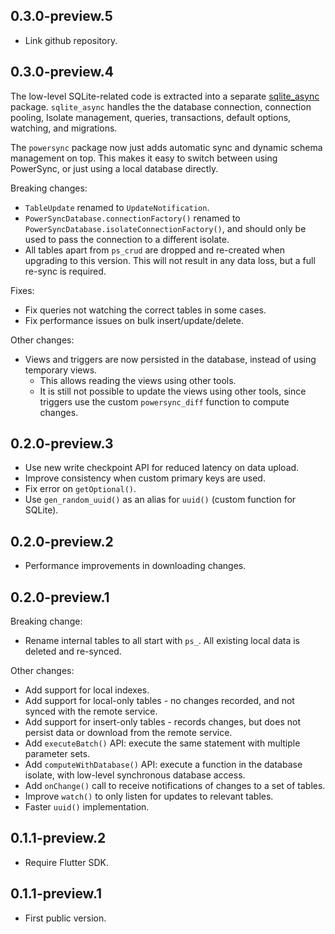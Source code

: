 ## 0.3.0-preview.5

- Link github repository.

## 0.3.0-preview.4

The low-level SQLite-related code is extracted into a separate [sqlite_async](https://pub.dev/packages/sqlite_async) package.
`sqlite_async` handles the the database connection, connection pooling, Isolate management, queries,
transactions, default options, watching, and migrations.

The `powersync` package now just adds automatic sync and dynamic schema management on top. This makes it easy to switch between
using PowerSync, or just using a local database directly.

Breaking changes:
 - `TableUpdate` renamed to `UpdateNotification`.
 - `PowerSyncDatabase.connectionFactory()` renamed to `PowerSyncDatabase.isolateConnectionFactory()`,
   and should only be used to pass the connection to a different isolate.
 - All tables apart from `ps_crud` are dropped and re-created when upgrading to this version.
   This will not result in any data loss, but a full re-sync is required.

Fixes:
 - Fix queries not watching the correct tables in some cases.
 - Fix performance issues on bulk insert/update/delete.

Other changes:
 - Views and triggers are now persisted in the database, instead of using temporary views.
    - This allows reading the views using other tools.
    - It is still not possible to update the views using other tools, since triggers use the custom `powersync_diff` function to compute changes.

## 0.2.0-preview.3

- Use new write checkpoint API for reduced latency on data upload.
- Improve consistency when custom primary keys are used.
- Fix error on `getOptional()`.
- Use `gen_random_uuid()` as an alias for `uuid()` (custom function for SQLite).

## 0.2.0-preview.2

- Performance improvements in downloading changes.

## 0.2.0-preview.1

Breaking change:
- Rename internal tables to all start with `ps_`. All existing local data is deleted and re-synced.

Other changes:
- Add support for local indexes.
- Add support for local-only tables - no changes recorded, and not synced with the remote service.
- Add support for insert-only tables - records changes, but does not persist data or download from the remote service.
- Add `executeBatch()` API: execute the same statement with multiple parameter sets.
- Add `computeWithDatabase()` API: execute a function in the database isolate, with low-level synchronous database access.
- Add `onChange()` call to receive notifications of changes to a set of tables.
- Improve `watch()` to only listen for updates to relevant tables.
- Faster `uuid()` implementation.

## 0.1.1-preview.2

- Require Flutter SDK.

## 0.1.1-preview.1

- First public version.
